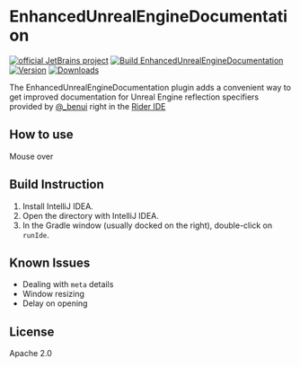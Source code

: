 # EnhancedUnrealEngineDocumentation

[![official JetBrains project](https://jb.gg/badges/official-flat-square.svg)](https://confluence.jetbrains.com/display/ALL/JetBrains+on+GitHub)
[![Build EnhancedUnrealEngineDocumentation](https://github.com/DecoyRS/EnhancedUnrealEngineDocumentation/actions/workflows/build.yml/badge.svg)](https://github.com/DecoyRS/EnhancedUnrealEngineDocumentation/actions/workflows/build.yml)
[![Version](https://img.shields.io/jetbrains/plugin/v/18787.svg)](https://plugins.jetbrains.com/plugin/18787)
[![Downloads](https://img.shields.io/jetbrains/plugin/d/18787.svg)](https://plugins.jetbrains.com/plugin/18787)

<!-- Plugin description -->
The EnhancedUnrealEngineDocumentation plugin adds a convenient way to get improved documentation for Unreal Engine reflection specifiers provided by [@\_benui](https://twitter.com/_benui) right in the [Rider IDE](https://www.jetbrains.com/rider/)
<!-- Plugin description end -->

## How to use

Mouse over 


## Build Instruction

1. Install IntelliJ IDEA.
2. Open the directory with IntelliJ IDEA.
3. In the Gradle window (usually docked on the right), double-click on `runIde`.


## Known Issues

* Dealing with `meta` details
* Window resizing
* Delay on opening

## License

Apache 2.0
